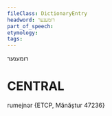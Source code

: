 ```yaml
---
fileClass: DictionaryEntry
headword: רומענער
part_of_speech: 
etymology: 
tags: 
---
```

רומענער

CENTRAL
========

rumejnər {ETCP, Mănăștur 47236}
